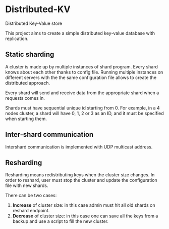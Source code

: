 # Distributed-KV
Distributed Key-Value store

This project aims to create a simple distributed key-value database with replication.

## Static sharding
A cluster is made up by multiple instances of shard program. Every shard knows about each other thanks to config file. Running multiple instances on different servers with the the same configuration file allows to create the distributed approach.

Every shard will send and receive data from the appropriate shard when a requests comes in.

Shards must have sequential unique id starting from 0. For example, in a 4 nodes cluster, a shard will have 0, 1, 2 or 3 as an ID, and it must be specified when starting them.

## Inter-shard communication
Intershard communication is implemented with UDP multicast address.

## Resharding 
Resharding means redistributing keys when the cluster size changes. In order to reshard, user must stop the cluster and update the configuration file with new shards.

There can be two cases:
1. **Increase** of cluster size: in this case admin must hit all old shards on reshard endpoint. 
2. **Decrease** of cluster size: in this case one can save all the keys from a backup and use a script to fill the new cluster.
